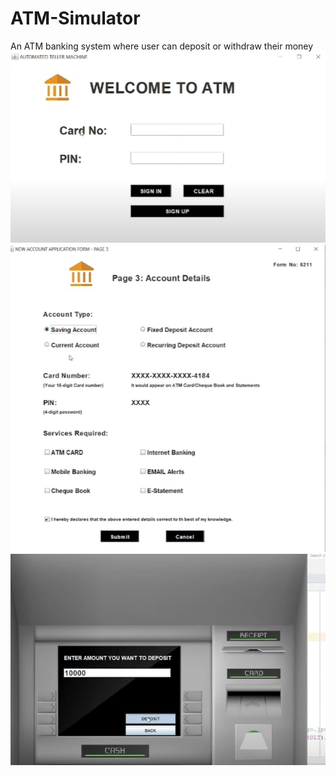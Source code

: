 # ATM-Simulator
An ATM banking system where user can deposit or withdraw their money
![image alt](https://github.com/Md-Kutub-Uddin-Abir/ATM-Simulator/blob/3273e789b13dbb20c9003922c9259bbde674dc19/Screenshot%202025-01-28%20192453.png)
![image alt](https://github.com/Md-Kutub-Uddin-Abir/ATM-Simulator/blob/1591191e33efbc8c7dba6cf69b2e91f71b81769d/Screenshot%202025-01-28%20192614.png)
![image alt](https://github.com/Md-Kutub-Uddin-Abir/ATM-Simulator/blob/3aed23cece6eef5190af40500c0efe17645c47d9/Screenshot%202025-01-28%20193007.png)
